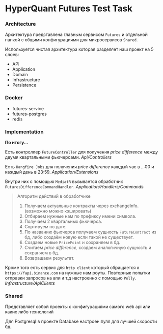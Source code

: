# HyperQuant Futures Test Task

### Architecture
Архитектура представлена главным сервисом `Futures` и отдельной папкой с общими конфигурациями для микросервисов 
`Shared`.

Используется чистая архитектура которая разделяет наш проект на 5 слоев:
 - API
 - Application
 - Domain
 - Infrastructure
 - Persistence

### Docker

 - futures-service
 - futures-postgres
 - redis

### Implementation

**По итогу...**

Есть контроллер `FutureController` для получения _price difference_ между двумя квартальными фьючерсами. 
_Api/Controllers_

Есть `Hangfire Jobs` для получения _price difference_ каждый час в ..:00 и каждый день в 23:59.
_Application/Extensions_

Внутри них с помощью `MediatR` вызывается обработчик `FuturesDifferenceCommandHandler`.
_Application/Handlers/Commands_

> Алгоритм действий в обработчике
> 
>    1. Получаем актуальные контракты через еxchangeInfo. (возможно можно кэшировать)
>    2. Отбираем нужные нам по префиксу имени символа.
>    3. Получаем 2 квартальных фьючерса.
>    4. Сортируем по дате.
>    5. По названию фьючерса получаем сущность `FutureContract` из бд, либо создаём новую если такой не существует.
>    6. Создаем новые `PricePoint` и сохраняем в бд.
>    7. Считаем _price difference_, создаем аналогичную сущность и сохраняем в бд.
>    8. Возвращаем результат.

Кроме того есть сервис для `http client` который обращается к `https://fapi.binance.com` на нужные нам роуты. 
Повторные попытки отправки запросов на апи и т.д настроенно с помощью `Polly`.
_Infrastructure/ApiClients_

### Shared

Представляет собой проекты с конфигурациями самого web api или каких либо технологий

Для Postgresql в проекте Database настроен пулл для лучшей скорости бд.

